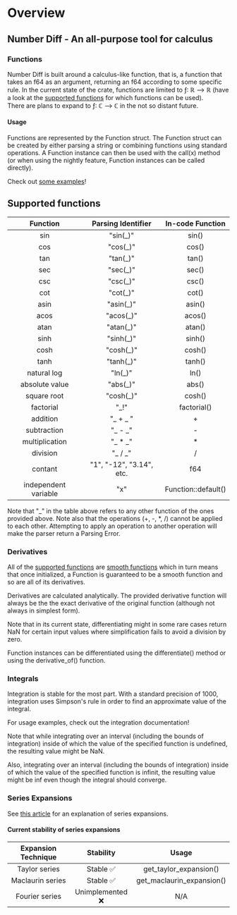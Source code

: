  # Overview
 ## Number Diff - An all-purpose tool for calculus

 ### Functions
 Number Diff is built around a calculus-like function, that is, a function that takes an
 f64 as an argument, returning an f64 according to some specific rule. In the current state of
 the crate, functions are limited to ƒ: ℝ ⟶ ℝ (have a look at the [supported
 functions](#supported-functions) for which functions can be used).  
 There are plans to expand to ƒ: ℂ ⟶ ℂ in the not so distant future.

 #### Usage
 Functions are represented by the Function struct. The Function struct can be created by either
 parsing a string or combining functions using standard operations. A Function
 instance can then be used with the call(x) method (or when using the nightly feature, Function
 instances can be called directly).

 Check out [some examples](https://github.com/HellFelix/number-diff/tree/main/examples)!

 ## Supported functions
 | Function | Parsing Identifier | In-code Function |
 |:----------:|:-------------------:|:-----------------:|
 | sin      | "sin(_)"            | sin()|
 | cos       | "cos(_)"            | cos()|
 | tan       | "tan(_)"            | tan()|
 | sec       | "sec(_)"            | sec()|
 | csc       | "csc(_)"            | csc()|
 | cot       | "cot(_)"            | cot()|
 | asin      | "asin(_)"            | asin()|
 | acos      | "acos(_)"            | acos()|
 | atan      | "atan(_)"            | atan()|
 | sinh      | "sinh(_)"            | sinh()|
 | cosh      | "cosh(_)"            | cosh()|
 | tanh      | "tanh(_)"            | tanh()|
 | natural log|"ln(_)"            | ln()|
 | absolute value|"abs(_)"           | abs()|
 | square root|"cosh(_)"            | cosh()|
 | factorial | "_!"              | factorial()|
 | addition | "_ + _ "            | +|
 | subtraction| "_ - _"            | -|
 | multiplication| "_ * _"       | *|
 | division   | "_ / _"           | /|
 | contant | "1", "-12", "3.14", etc. | f64|
 | independent variable | "x"    | Function::default()|

 Note that "_" in the table above refers to any other function of the ones provided above. Note also that the
 operations (+, -, *, /) cannot be applied to each other. Attempting to apply an operation to
 another operation will make the parser return a Parsing Error.

 ### Derivatives
 All of the [supported functions](#supported-functions) are [smooth functions](https://en.wikipedia.org/wiki/Smoothness) which in turn
 means that once initialized, a Function is guaranteed to be a smooth function and so are all of its
 derivatives.

 Derivatives are calculated analytically. The provided derivative function will always be the
 the exact derivative of the original function (although not always in simplest form).

 Note that in its current state, differentiating might in some rare cases return NaN for
 certain input values where simplification fails to avoid a division by zero.

 Function instances can be differentiated using the differentiate()
 method or using the derivative_of() function.

 ### Integrals
 Integration is stable for the most part. With a standard precision of 1000, integration uses
 Simpson's rule in order to find an approximate value of the integral.

 For usage examples, check out the integration documentation!

 Note that while integrating over an interval (including the bounds of integration) inside of which the value of the
 specified function is undefined, the resulting value might be NaN.

 Also, integrating over an interval (including the bounds of integration) inside of which the value of the
 specified function is infinit, the resulting value might be inf even though the integral should converge.

 ### Series Expansions
 See [this article](https://en.wikipedia.org/wiki/Series_expansion) for an explanation of series
 expansions.

 #### Current stability of series expansions

 | Expansion Technique | Stability | Usage       |
 |:-------------------:|:---------:|:-----------:|
 | Taylor series       | Stable ✅ | get_taylor_expansion()|
 | Maclaurin series    | Stable ✅ | get_maclaurin_expansion()|
 | Fourier series      | Unimplemented ❌| N/A |
